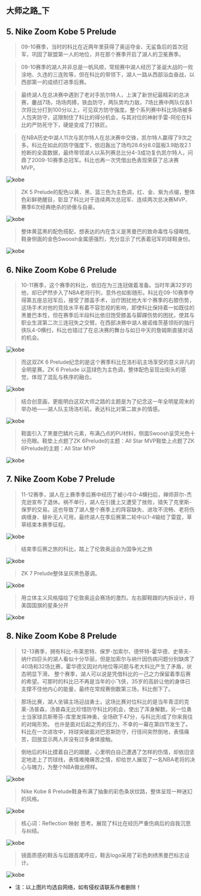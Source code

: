 ##  大师之路_下

##  5. Nike Zoom Kobe 5 Prelude

> 09-10赛季，当时的科比在近两年里获得了奥运夺金、无鲨鱼后的首次冠军，巩固了联盟第一人的地位，并在那个赛季开启了湖人的卫冕赛季。

> 09-10赛季的湖人并非总是一帆风顺，常规赛中湖人经历了圣诞大战的一败涂地、久违的三连败等，但在科比的带领下，湖人一路从西部浴血奋战，以西部第一的成绩打进季后赛。

> 最终湖人在总决赛中遇到了老对手凯尔特人，上演了新世纪最精彩的总决赛，鏖战7场，场场肉搏，铁血防守，两队势均力敌，7场比赛中两队仅各1次将比分打到100分以上，可见双方防守强度。整个系列赛中科比场场被多人包夹防守，这限制住了科比的得分机会，与其对位的神射手雷-阿伦在科比的严防死守下，硬是变成了打铁匠。

> 在NBA历史中湖人11次与凯尔特人在总决赛中交锋，凯尔特人赢得了9次之多。科比在如此的防守强度下，依旧轰出了场均28.6分8.0篮板3.9助攻2.1抢断的全面数据，最终带领湖人以系列赛总比分4-3成功复仇凯尔特人，问鼎了2009-10赛季总冠军。科比也再一次凭借出色表现荣获了总决赛MVP。

![kobe](//coolcdn.igetcool.com/p/2020/8/f36c699e8b9aa82d3b5af7f02f0f31b0.png?_1178x818.png)

> ZK 5 Prelude的配色以黄、黑、篮三色为主色调，红、金、紫为点缀，整体色彩鲜艳醒目，彰显了科比对于连续两次总冠军、连续两次总决赛MVP、赛季6次经典绝杀的骄傲与自豪。

![kobe](//coolcdn.igetcool.com/p/2020/8/64a8aaace38b9e85a043713b95b4e290.png?_1156x618.png)

> 整体黄蓝黑的配色搭配，想表达的内在含义是黑曼巴的致命毒性与侵略性,鞋身侧面的金色Swoosh金属感强烈，充分显示了代表着冠军的球鞋身份。

![kobe](//coolcdn.igetcool.com/p/2020/8/9a5ebb81bf8f2ee02c12357944791205.png?_1272x630.png)

##  6. Nike Zoom Kobe 6 Prelude

> 10-11赛季，这个赛季的科比，依旧在为三连冠做着准备。当时年满32岁的他，却已俨然步入了NBA老将行列，意外也如影随形。科比在09-10赛季夺得第五座总冠军后，接受了膝盖手术，治疗困扰他大半个赛季的右膝伤势，这场手术对他的竞技水平有着不容忽视的影响，即使科比保持着一如既往的黑曼巴本性，但在赛季后半段科比依旧饱受膝盖与脚踝伤势的困扰，使其与职业生涯第二次三连冠失之交臂。在西部决赛中湖人被诺维茨基领衔的独行侠队4-0横扫，科比也错过了在总决赛的舞台与如日中天的詹姆斯直接对话的机会。

![kobe](//coolcdn.igetcool.com/p/2020/8/6dfeb01406f535334da58136ad775e11.png?_1172x818.png)

> 而这双ZK 6 Prelude纪念的是这个赛季科比在洛杉矶主场享受的意义非凡的全明星赛。ZK 6 Prelude 以蓝绿色为主色调，整体配色呈现出街头的感觉，体现了混乱与秩序的融合。

![kobe](//coolcdn.igetcool.com/p/2020/8/03075c0990c2b700ccff1cd172807127.png?_1186x582.png)

> 结合创意画，更能明白这双大师之路的主题是为了纪念这一年全明星周末的举办地——湖人队主场洛杉矶，表达科比对第二故乡的情感。

![kobe](//coolcdn.igetcool.com/p/2020/8/f7c65056151c33e17c308bb863e39f38.png?_1244x616.png)

> 鞋面引入了黑曼巴鳞片元素，布满凸点的PU材料，侧面Swoosh呈荧光色十分亮眼。鞋垫上点题了ZK 6Prelude的主题：All Star MVP鞋垫上点题了ZK 6Prelude的主题：All Star MVP

![kobe](//coolcdn.igetcool.com/p/2020/8/13b0cd0c3a5b53ea20832550c14118a0.png?_1264x618.png)

##  7. Nike Zoom Kobe 7 Prelude

> 11-12赛季，湖人在上赛季季后赛中经历了被小牛0-4横扫后，禅师菲尔-杰克逊宣布了退休。祸不单行，湖人在引援上又遭受了挫败，错失了克里斯-保罗的交易。这也导致了湖人整个赛季上的阵容缺失、进攻不流畅、老将伤病缠身、替补无人可用，最终湖人在季后赛第二轮中以1-4输给了雷霆，草草结束本赛季征程。

![kobe](//coolcdn.igetcool.com/p/2020/8/fca5560af9be3dd625a90c5886af178c.png?_1180x810.png)

> 结束季后赛之旅的科比，踏上了伦敦奥运会为国争光之旅     

![kobe](//coolcdn.igetcool.com/p/2020/8/de2297e0c12488cd3af93f81506dfd19.png?_1276x630.png)

> ZK 7 Prelude整体呈灰黑色基调。 

![kobe](//coolcdn.igetcool.com/p/2020/8/7ec77522ae5d5390101a33cb0d5a6605.png?_1252x822.png)

> 用立体主义风格描绘了伦敦奥运会赛场的激烈。左右脚鞋跟的内拆设计，将美国国旗的星条分开

![kobe](//coolcdn.igetcool.com/p/2020/8/fa952bab41ac035f2ebf34294c8d0d78.png?_1282x632.png)

##  8. Nike Zoom Kobe 8 Prelude

> 12-13赛季，拥有科比-布莱恩特、保罗-加索尔、德怀特-霍华德、史蒂夫-纳什四巨头的湖人看似十分华丽，但是加索尔与纳什因伤病问题分别缺席了40场和32场比赛，霍华德又因对内地位等问题与老大科比产生了矛盾，状态明显下滑。
整个赛季，湖人可以说是凭借科比的一己之力保留着季后赛的希望。可那时的科比已不再是当年的小飞侠，35岁的高龄让他的身体已支撑不住他内心的能量，最终在常规赛倒数第三场，科比倒下了。

> 那场比赛，湖人坐镇主场迎战勇士。这场比赛对位科比的是当年青涩的克莱-汤普森，汤普森无比珍惜防守科比的机会，使出了浑身解数。另一位勇士当家球员斯蒂芬-库里发挥神勇，全场砍下47分，与科比形成了你来我往的对飚形势。
也许是面对后起之秀的压力，不幸的一幕在第四节发生了。科比在一次进攻中，持球突破面对巴恩斯防守，行径间突然倒地，表情痛苦，回放显示两人并没有过多身体接触。

> 倒地后的科比摸着自己的跟腱，心里明白自己遭遇了怎样的伤情，却依旧坚定地走上了罚球线，表情难掩痛苦之情，却给世人展现了一名NBA老将的决心与魄力，为整个NBA做出榜样。


![kobe](//coolcdn.igetcool.com/p/2020/8/ba03f9eb3239f615f9a732c28e968ab0.png?_1282x886.png)

> Nike Kobe 8 Prelude鞋身布满了抽象的彩色条状纹路，整体呈现一种迷幻的风格。

![kobe](//coolcdn.igetcool.com/p/2020/8/1a7225566e4822cfddb1ef09d47c5298.png?_1184x580.png)

> 核心词：Reflection 映射 思考。展现了科比在经历严重伤病后的自我沉思与纠结。

![kobe](//coolcdn.igetcool.com/p/2020/8/e5720b811f926b7a1c510ec4dfae9489.png?_1184x578.png)

> 镜面质感的鞋舌与后跟首尾呼应，鞋舌logo采用了彩色刺绣黑曼巴标志设计。

![kobe](//coolcdn.igetcool.com/p/2020/8/1dcb9219ba66ee546fdfeff70e8d9021.png?_1184x580.png)

- 注：以上图片均选自网络，如有侵权请联系作者删除！
